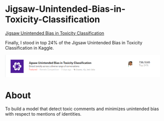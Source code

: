 # Jigsaw-Unintended-Bias-in-Toxicity-Classification

[Jigsaw Unintended Bias in Toxicity Classification](https://www.kaggle.com/c/jigsaw-unintended-bias-in-toxicity-classification)

Finally, I stood in top 24% of the Jigsaw Unintended Bias in Toxicity Classification in Kaggle.


<img src="/img/rank.png">


# About

To build a model that detect toxic comments and minimizes unintended bias with respect to mentions of identities. 
